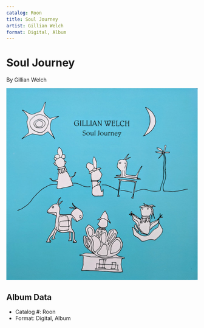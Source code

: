 ```yaml
---
catalog: Roon
title: Soul Journey
artist: Gillian Welch
format: Digital, Album
---
```


# Soul Journey

By Gillian Welch

![](../../assets/albumcovers/Gillian_Welch-Soul_Journey.png)

## Album Data

- Catalog #: Roon
- Format: Digital, Album

